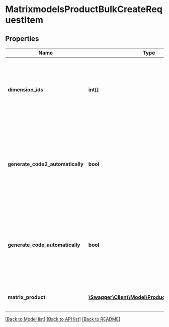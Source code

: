 # MatrixmodelsProductBulkCreateRequestItem

## Properties
Name | Type | Description | Notes
------------ | ------------- | ------------- | -------------
**dimension_ids** | **int[]** | up to 3 dimensions. If you want to specify only 2nd or 3rd dimension, leave the first and/or second as 0 | [optional] 
**generate_code2_automatically** | **bool** | if true, the product code2 will be generated based on the user configuration or will generate the conde in case there is none | [optional] 
**generate_code_automatically** | **bool** | if true, the product code will be generated based on the user configuration or will generate the conde in case there is none | [optional] 
**matrix_product** | [**\Swagger\Client\Model\ProductsProductRequest**](ProductsProductRequest.md) | Matrix product can have up to 3 dimensions | [optional] 

[[Back to Model list]](../README.md#documentation-for-models) [[Back to API list]](../README.md#documentation-for-api-endpoints) [[Back to README]](../README.md)


